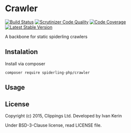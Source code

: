 Crawler
=======

[![Build Status](https://travis-ci.org/spiderling-php/crawler.png?branch=master)](https://travis-ci.org/spiderling-php/crawler)
[![Scrutinizer Code Quality](https://scrutinizer-ci.com/g/spiderling-php/crawler/badges/quality-score.png?b=master)](https://scrutinizer-ci.com/g/spiderling-php/crawler/)
[![Code Coverage](https://scrutinizer-ci.com/g/spiderling-php/crawler/badges/coverage.png?b=master)](https://scrutinizer-ci.com/g/spiderling-php/crawler/)
[![Latest Stable Version](https://poser.pugx.org/spiderling-php/crawler/v/stable.png)](https://packagist.org/packages/spiderling-php/crawler)

A backbone for static spiderling crawlers

Instalation
-----------

Install via composer

```
composer require spiderling-php/crawler
```

Usage
-----

License
-------

Copyright (c) 2015, Clippings Ltd. Developed by Ivan Kerin

Under BSD-3-Clause license, read LICENSE file.
